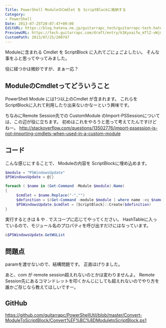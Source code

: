 ```yaml
---
Title: PowerShell ModuleのCmdlet を ScriptBlockに格納する
Category:
- PowerShell
Date: 2013-07-25T20:07:47+09:00
EditURL: https://blog.hatena.ne.jp/guitarrapc_tech/guitarrapc-tech.hatenablog.com/atom/entry/6802418398340941695
PreviewURL: https://tech.guitarrapc.com/draft/entry/k1Kyxaifw_mTlZ-vWjm672fTYFM
CustomPath: 2013/07/25/200747
---
```


<!--
Date: 2013-07-25T20:07:47+09:00
URL: https://tech.guitarrapc.com/entry/2013/07/25/200747
-->

Moduleに含まれる Cmdlet を ScriptBlock に入れてごにょごよしたい。
そんな事をふと思ってやってみました。

役に経つかは微妙ですが、まぁ一応？



## ModuleのCmdletってどういうこと
PowerShell Module には1つ以上のCmdlet が含まれます。
これらを ScriptBlockに入れて利用したり出来ないかなーという興味です。

ちなみにRemote Session先での CustomModule のImport-PSSessionについては、この辺が役に立ちます。
初めはこれをやろうと思って考えてたんですけどねー。
http://stackoverflow.com/questions/13502776/import-pssession-is-not-importing-cmdlets-when-used-in-a-custom-module

## コード
こんな感じにすることで、 Moduleの内容を ScriptBlockに埋め込めます。


```ps1
$module = "PSWindowsUpdate"
$PSWindowsUpdate = @{}

foreach ( $name in (Get-Command -Module $module).Name)
{
     $cmdlet = $name.Replace("-","")
     $definition = $(Get-Command -module $module | where name -eq $name).Definition
     $PSWindowsUpdate.$cmdlet = [ScriptBlock]::Create($definition)
}
```


実行するときは & や . でスコープに応じてやってください。
HashTableに入っているので、モジュール名のプロパティを呼び出すだけにはなっています。

```ps1
&$PSWindowsUpdate.GetWUList
```


## 問題点
paramを渡せないので、結構問題です。
正直ほげりました。

あと、com が remote session超えれないのとかは変わりませんよ。
Remote Session先にあるコマンドレットを叩くかんじにしても超えれないのでやり方を誰かご存じなら教えてほしいですー。


## GitHub
https://github.com/guitarrapc/PowerShellUtil/blob/master/Convert-ModuleToScriptBlock/Convert%EF%BC%8DModuletoScriptBlock.ps1
